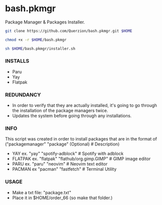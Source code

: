 # bash.pkmgr
Package Manager & Packages Installer.
```bash
git clone https://github.com/Querzion/bash.pkmgr.git $HOME
```
```bash
chmod +x -r $HOME/bash.pkmgr
```
```bash
sh $HOME/bash.pkmgr/installer.sh
```
### INSTALLS
  - Paru
  - Yay
  - Flatpak
### REDUNDANCY
  -  In order to verify that they are actually installed, it's going to go through the installation of the package managers twice.
  -  Updates the system before going through any installations.
### INFO
This script was created in order to install packages that are in the format of ("packagemanager" "package" (Optional) # Description)
  - YAY ex. "yay" "spotify-adblock" # Spotify with adblock
  - FLATPAK ex. "flatpak" "flathub/org.gimp.GIMP" # GIMP image editor
  - PARU ex. "paru" "neovim" # Neovim text editor
  - PACMAN ex "pacman" "fastfetch" # Terminal Utility
### USAGE
  -  Make a txt file: "package.txt"
  -  Place it in $HOME/order_66 (so make that folder.)

